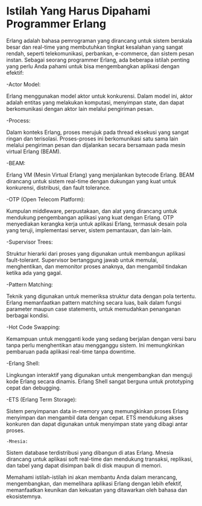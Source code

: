 # Istilah Yang Harus Dipahami Programmer Erlang

Erlang adalah bahasa pemrograman yang dirancang untuk sistem berskala besar dan real-time yang membutuhkan tingkat kesalahan yang sangat rendah, seperti telekomunikasi, perbankan, e-commerce, dan sistem pesan instan. Sebagai seorang programmer Erlang, ada beberapa istilah penting yang perlu Anda pahami untuk bisa mengembangkan aplikasi dengan efektif:

-Actor Model: 

Erlang menggunakan model aktor untuk konkurensi. Dalam model ini, aktor adalah entitas yang melakukan komputasi, menyimpan state, dan dapat berkomunikasi dengan aktor lain melalui pengiriman pesan.

-Process: 

Dalam konteks Erlang, proses merujuk pada thread eksekusi yang sangat ringan dan terisolasi. Proses-proses ini berkomunikasi satu sama lain melalui pengiriman pesan dan dijalankan secara bersamaan pada mesin virtual Erlang (BEAM).

-BEAM: 

Erlang VM (Mesin Virtual Erlang) yang menjalankan bytecode Erlang. BEAM dirancang untuk sistem real-time dengan dukungan yang kuat untuk konkurensi, distribusi, dan fault tolerance.

-OTP (Open Telecom Platform):

Kumpulan middleware, perpustakaan, dan alat yang dirancang untuk mendukung pengembangan aplikasi yang kuat dengan Erlang. OTP menyediakan kerangka kerja untuk aplikasi Erlang, termasuk desain pola yang teruji, implementasi server, sistem pemantauan, dan lain-lain.

-Supervisor Trees:

Struktur hierarki dari proses yang digunakan untuk membangun aplikasi fault-tolerant. Supervisor bertanggung jawab untuk memulai, menghentikan, dan memonitor proses anaknya, dan mengambil tindakan ketika ada yang gagal.

-Pattern Matching: 

Teknik yang digunakan untuk memeriksa struktur data dengan pola tertentu. Erlang memanfaatkan pattern matching secara luas, baik dalam fungsi parameter maupun case statements, untuk memudahkan penanganan berbagai kondisi.

-Hot Code Swapping: 

Kemampuan untuk mengganti kode yang sedang berjalan dengan versi baru tanpa perlu menghentikan atau mengganggu sistem. Ini memungkinkan pembaruan pada aplikasi real-time tanpa downtime.

-Erlang Shell: 

Lingkungan interaktif yang digunakan untuk mengembangkan dan menguji kode Erlang secara dinamis. Erlang Shell sangat berguna untuk prototyping cepat dan debugging.

-ETS (Erlang Term Storage): 

Sistem penyimpanan data in-memory yang memungkinkan proses Erlang menyimpan dan mengambil data dengan cepat. ETS mendukung akses konkuren dan dapat digunakan untuk menyimpan state yang dibagi antar proses.

    -Mnesia: 

Sistem database terdistribusi yang dibangun di atas Erlang. Mnesia dirancang untuk aplikasi soft real-time dan mendukung transaksi, replikasi, dan tabel yang dapat disimpan baik di disk maupun di memori.

Memahami istilah-istilah ini akan membantu Anda dalam merancang, mengembangkan, dan memelihara aplikasi Erlang dengan lebih efektif, memanfaatkan keunikan dan kekuatan yang ditawarkan oleh bahasa dan ekosistemnya.